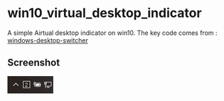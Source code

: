 # win10_virtual_desktop_indicator
A simple Airtual desktop indicator on win10.
The key code comes from : [windows-desktop-switcher](https://github.com/pmb6tz/windows-desktop-switcher)

## Screenshot
![Screenshot](https://raw.githubusercontent.com/xxyangyoulin/win10_virtual_desktop_indicator/master/screenshot.png)
